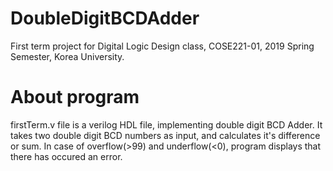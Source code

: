 # DoubleDigitBCDAdder
First term project for Digital Logic Design class, COSE221-01, 2019 Spring Semester, Korea University.

# About program
firstTerm.v file is a verilog HDL file, implementing double digit BCD Adder.
It takes two double digit BCD numbers as input, and calculates it's difference or sum.
In case of overflow(>99) and underflow(<0), program displays that there has occured an error.
